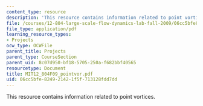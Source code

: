 ```yaml
---
content_type: resource
description: 'This resource contains information related to point vortices. '
file: /courses/12-804-large-scale-flow-dynamics-lab-fall-2009/06cc5bfe824921421f5f713128fdd7dd_MIT12_804F09_pointvor.pdf
file_type: application/pdf
learning_resource_types:
- Projects
ocw_type: OCWFile
parent_title: Projects
parent_type: CourseSection
parent_uid: 8c07d950-bf18-5705-250a-f682bbf40565
resourcetype: Document
title: MIT12_804F09_pointvor.pdf
uid: 06cc5bfe-8249-2142-1f5f-713128fdd7dd
---
```

This resource contains information related to point vortices. 

